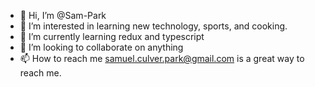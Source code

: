 - 👋 Hi, I’m @Sam-Park
- 👀 I’m interested in learning new technology, sports, and cooking.
- 🌱 I’m currently learning redux and typescript
- 💞️ I’m looking to collaborate on anything
- 📫 How to reach me samuel.culver.park@gmail.com is a great way to reach me.

<!---
Sam-Park/Sam-Park is a ✨ special ✨ repository because its `README.md` (this file) appears on your GitHub profile.
You can click the Preview link to take a look at your changes.
--->

